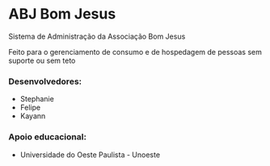 # ABJ Bom Jesus
Sistema de Administração da Associação Bom Jesus

Feito para o gerenciamento de consumo e de hospedagem de pessoas sem suporte ou sem teto

 ### Desenvolvedores:
- Stephanie
- Felipe
- Kayann

### Apoio educacional:
- Universidade do Oeste Paulista - Unoeste


